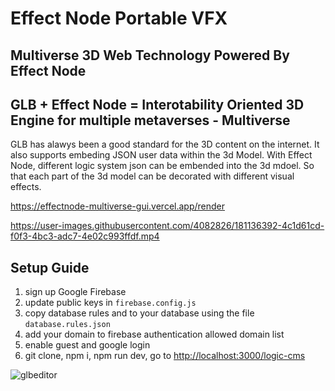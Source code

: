 # Effect Node Portable VFX

## Multiverse 3D Web Technology Powered By Effect Node

## GLB + Effect Node = Interotability Oriented 3D Engine for multiple metaverses - Multiverse

GLB has alawys been a good standard for the 3D content on the internet. It also supports embeding JSON user data within the 3d Model. With Effect Node, different logic system json can be embended into the 3d mdoel. So that each part of the 3d model can be decorated with different visual effects.

https://effectnode-multiverse-gui.vercel.app/render

https://user-images.githubusercontent.com/4082826/181136392-4c1d61cd-f0f3-4bc3-adc7-4e02c993ffdf.mp4


## Setup Guide

1. sign up Google Firebase
2. update public keys in `firebase.config.js`
3. copy database rules and to your database using the file `database.rules.json`
4. add your domain to firebase authentication allowed domain list
5. enable guest and google login
6. git clone, npm i, npm run dev, go to <http://localhost:3000/logic-cms>


![glbeditor](https://user-images.githubusercontent.com/4082826/181136061-c7eeb572-0590-41b7-9418-a755042333f9.png)
